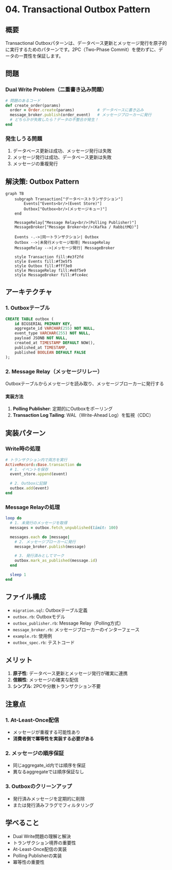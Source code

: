 # 04. Transactional Outbox Pattern

## 概要

Transactional Outboxパターンは、データベース更新とメッセージ発行を原子的に実行するためのパターンです。2PC（Two-Phase Commit）を使わずに、データの一貫性を保証します。

## 問題

### Dual Write Problem（二重書き込み問題）
```ruby
# 問題のあるコード
def create_order(params)
  order = Order.create(params)          # データベースに書き込み
  message_broker.publish(order_event)   # メッセージブローカーに発行
  # どちらかが失敗したら？データの不整合が発生！
end
```

### 発生しうる問題
1. データベース更新は成功、メッセージ発行は失敗
2. メッセージ発行は成功、データベース更新は失敗
3. メッセージの重複発行

## 解決策: Outbox Pattern

```mermaid
graph TB
    subgraph Transaction["データベーストランザクション"]
        Events["Events<br/>(Event Store)"]
        Outbox["Outbox<br/>(メッセージキュー)"]
    end

    MessageRelay["Message Relay<br/>(Polling Publisher)"]
    MessageBroker["Message Broker<br/>(Kafka / RabbitMQ)"]

    Events -.->|同一トランザクション| Outbox
    Outbox -->|未発行メッセージ取得| MessageRelay
    MessageRelay -->|メッセージ発行| MessageBroker

    style Transaction fill:#e3f2fd
    style Events fill:#f3e5f5
    style Outbox fill:#fff3e0
    style MessageRelay fill:#e8f5e9
    style MessageBroker fill:#fce4ec
```

## アーキテクチャ

### 1. Outboxテーブル
```sql
CREATE TABLE outbox (
    id BIGSERIAL PRIMARY KEY,
    aggregate_id VARCHAR(255) NOT NULL,
    event_type VARCHAR(255) NOT NULL,
    payload JSONB NOT NULL,
    created_at TIMESTAMP DEFAULT NOW(),
    published_at TIMESTAMP,
    published BOOLEAN DEFAULT FALSE
);
```

### 2. Message Relay（メッセージリレー）
Outboxテーブルからメッセージを読み取り、メッセージブローカーに発行する

#### 実装方法
1. **Polling Publisher**: 定期的にOutboxをポーリング
2. **Transaction Log Tailing**: WAL（Write-Ahead Log）を監視（CDC）

## 実装パターン

### Write時の処理
```ruby
# トランザクション内で両方を実行
ActiveRecord::Base.transaction do
  # 1. イベントを保存
  event_store.append(event)

  # 2. Outboxに記録
  outbox.add(event)
end
```

### Message Relayの処理
```ruby
loop do
  # 1. 未発行のメッセージを取得
  messages = outbox.fetch_unpublished(limit: 100)

  messages.each do |message|
    # 2. メッセージブローカーに発行
    message_broker.publish(message)

    # 3. 発行済みとしてマーク
    outbox.mark_as_published(message.id)
  end

  sleep 1
end
```

## ファイル構成

- `migration.sql`: Outboxテーブル定義
- `outbox.rb`: Outboxモデル
- `outbox_publisher.rb`: Message Relay（Polling方式）
- `message_broker.rb`: メッセージブローカーのインターフェース
- `example.rb`: 使用例
- `outbox_spec.rb`: テストコード

## メリット

1. **原子性**: データベース更新とメッセージ発行が確実に連携
2. **信頼性**: メッセージの確実な配信
3. **シンプル**: 2PCや分散トランザクション不要

## 注意点

### 1. At-Least-Once配信
- メッセージが重複する可能性あり
- **消費者側で冪等性を実装する必要がある**

### 2. メッセージの順序保証
- 同じaggregate_id内では順序を保証
- 異なるaggregateでは順序保証なし

### 3. Outboxのクリーンアップ
- 発行済みメッセージを定期的に削除
- または発行済みフラグでフィルタリング

## 学べること

- Dual Write問題の理解と解決
- トランザクション境界の重要性
- At-Least-Once配信の実装
- Polling Publisherの実装
- 冪等性の重要性

